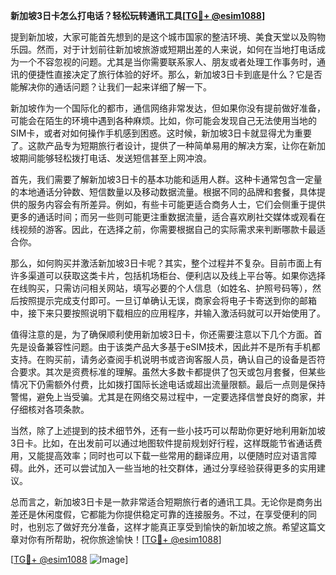 **新加坡3日卡怎么打电话？轻松玩转通讯工具[[TG💪+ @esim1088](https://t.me/s/esim1088)]**

提到新加坡，大家可能首先想到的是这个城市国家的整洁环境、美食天堂以及购物乐园。然而，对于计划前往新加坡旅游或短期出差的人来说，如何在当地打电话成为一个不容忽视的问题。尤其是当你需要联系家人、朋友或者处理工作事务时，通讯的便捷性直接决定了旅行体验的好坏。那么，新加坡3日卡到底是什么？它是否能解决你的通话问题？让我们一起来详细了解一下。

新加坡作为一个国际化的都市，通信网络非常发达，但如果你没有提前做好准备，可能会在陌生的环境中遇到各种麻烦。比如，你可能会发现自己无法使用当地的SIM卡，或者对如何操作手机感到困惑。这时候，新加坡3日卡就显得尤为重要了。这款产品专为短期旅行者设计，提供了一种简单易用的解决方案，让你在新加坡期间能够轻松拨打电话、发送短信甚至上网冲浪。

首先，我们需要了解新加坡3日卡的基本功能和适用人群。这种卡通常包含一定量的本地通话分钟数、短信数量以及移动数据流量。根据不同的品牌和套餐，具体提供的服务内容会有所差异。例如，有些卡可能更适合商务人士，它们会侧重于提供更多的通话时间；而另一些则可能更注重数据流量，适合喜欢刷社交媒体或观看在线视频的游客。因此，在选择之前，你需要根据自己的实际需求来判断哪款卡最适合你。

那么，如何购买并激活新加坡3日卡呢？其实，整个过程并不复杂。目前市面上有许多渠道可以获取这类卡片，包括机场柜台、便利店以及线上平台等。如果你选择在线购买，只需访问相关网站，填写必要的个人信息（如姓名、护照号码等），然后按照提示完成支付即可。一旦订单确认无误，商家会将电子卡寄送到你的邮箱中，接下来只要按照说明下载相应的应用程序，并输入激活码就可以开始使用了。

值得注意的是，为了确保顺利使用新加坡3日卡，你还需要注意以下几个方面。首先是设备兼容性问题。由于该类产品大多基于eSIM技术，因此并不是所有手机都支持。在购买前，请务必查阅手机说明书或咨询客服人员，确认自己的设备是否符合要求。其次是资费标准的理解。虽然大多数卡都提供了包天或包月套餐，但某些情况下仍需额外付费，比如拨打国际长途电话或超出流量限额。最后一点则是保持警惕，避免上当受骗。尤其是在网络交易过程中，一定要选择信誉良好的商家，并仔细核对各项条款。

当然，除了上述提到的技术细节外，还有一些小技巧可以帮助你更好地利用新加坡3日卡。比如，在出发前可以通过地图软件提前规划好行程，这样既能节省通话费用，又能提高效率；同时也可以下载一些常用的翻译应用，以便随时应对语言障碍。此外，还可以尝试加入一些当地的社交群体，通过分享经验获得更多的实用建议。

总而言之，新加坡3日卡是一款非常适合短期旅行者的通讯工具。无论你是商务出差还是休闲度假，它都能为你提供稳定可靠的连接服务。不过，在享受便利的同时，也别忘了做好充分准备，这样才能真正享受到愉快的新加坡之旅。希望这篇文章对你有所帮助，祝你旅途愉快！[[TG💪+ @esim1088](https://t.me/s/esim1088)]

[[TG💪+ @esim1088](https://t.me/s/esim1088) ![Image](https://i.postimg.cc/4NQfJmqS/Snipaste-2025-05-13-00-14-12.png)]